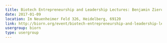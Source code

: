 ```yaml
---
title: Biotech Entrepreneurship and Leadership Lectures: Benjamin Zierock, abcmedien, Heidelberg: Developing mobile and digital applications for health care providers
date: 2017-01-09
location: Im Neuenheimer Feld 326, Heidelberg, 69120
link: http://biorn.org/event/biotech-entrepreneurship-and-leadership-lectures-benjamin-zierock-abcmedien-heidelberg-developing-mobile-and-digital-applications-for-health-care-providers/
usergroup: biorn
type: usergroup
---
```

